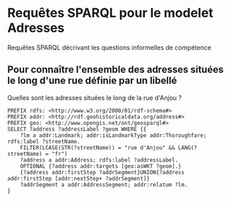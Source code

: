 # Requêtes SPARQL pour le modelet Adresses

Requêtes SPARQL décrivant les questions informelles de compétence

## Pour connaître l'ensemble des adresses situées le long d'une rue définie par un libellé

Quelles sont les adresses situées le long de la rue d'Anjou ?
```sqarql
PREFIX rdfs: <http://www.w3.org/2000/01/rdf-schema#>
PREFIX addr: <http://rdf.geohistoricaldata.org/address#>
PREFIX geo: <http://www.opengis.net/ont/geosparql#>
SELECT ?address ?addressLabel ?geom WHERE {{
    ?lm a addr:Landmark; addr:isLandmarkType addr:Thoroughfare; rdfs:label ?streetName.
    FILTER(LCASE(STR(?streetName)) = "rue d'Anjou" && LANG(?streetName) = "fr")
    ?address a addr:Address; rdfs:label ?addressLabel.
    OPTIONAL {?address addr:targets [geo:asWKT ?geom].}
    {?address addr:firstStep ?addrSegment}UNION{?address addr:firstStep [addr:nextStep+ ?addrSegment]}
    ?addrSegment a addr:AddressSegment; addr:relatum ?lm.
}
```
